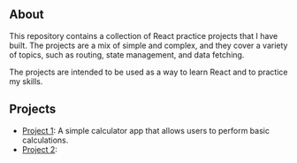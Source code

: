 ## About
This repository contains a collection of React practice projects that I have built. The projects are a mix of simple and complex, and they cover a variety of topics, such as routing, state management, and data fetching.

The projects are intended to be used as a way to learn React and to practice my skills. 

## Projects
- [Project 1](./calculator): A simple calculator app that allows users to perform basic calculations.
- [Project 2](./snapShot): 

